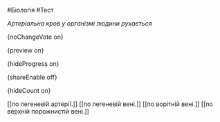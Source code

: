 #Біологія #Тест

*Артеріальна кров у організмі людини рухається*

{noChangeVote on}

{preview on}

{hideProgress on}

{shareEnable off}

{hideCount on}

[[по легеневій артерії.]]
[[по легеневій вені.]]
[[по ворітній вені.]]
[[по верхній порожнистій вені.]]

